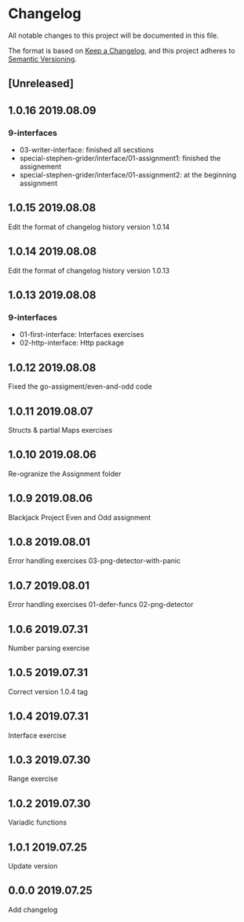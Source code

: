 # Changelog

All notable changes to this project will be documented in this file.

The format is based on [Keep a Changelog](https://keepachangelog.com/en/1.0.0/),
and this project adheres to [Semantic Versioning](https://semver.org/spec/v2.0.0.html).

## [Unreleased]

## 1.0.16 2019.08.09

### 9-interfaces

* 03-writer-interface: finished all secstions
* special-stephen-grider/interface/01-assignment1: finished the assignement
* special-stephen-grider/interface/01-assignment2: at the beginning assignment

## 1.0.15 2019.08.08

Edit the format of changelog history version 1.0.14

## 1.0.14 2019.08.08

Edit the format of changelog history version 1.0.13

## 1.0.13 2019.08.08

### 9-interfaces

* 01-first-interface: Interfaces exercises
* 02-http-interface: Http package

## 1.0.12 2019.08.08

Fixed the go-assigment/even-and-odd code

## 1.0.11 2019.08.07

Structs & partial Maps exercises

## 1.0.10 2019.08.06

Re-ogranize the Assignment folder

## 1.0.9 2019.08.06

Blackjack Project
Even and Odd assignment

## 1.0.8 2019.08.01

Error handling exercises
03-png-detector-with-panic

## 1.0.7 2019.08.01

Error handling exercises
01-defer-funcs
02-png-detector

## 1.0.6 2019.07.31

Number parsing exercise

## 1.0.5 2019.07.31

Correct version 1.0.4 tag

## 1.0.4 2019.07.31

Interface exercise

## 1.0.3 2019.07.30

Range exercise

## 1.0.2 2019.07.30

Variadic functions

## 1.0.1 2019.07.25

Update version

## 0.0.0 2019.07.25

Add changelog
